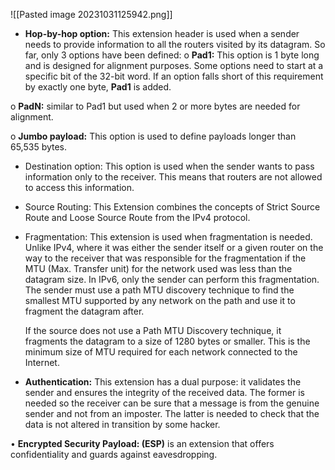 ![[Pasted image 20231031125942.png]]

* **Hop-by-hop option:** This extension header is used when a sender needs to provide information to all the routers visited by its datagram. 
So far, only 3 options have been defined:
o **Pad1:** This option is 1 byte long and is designed for alignment purposes. Some options need to start at a specific bit of the 32-bit word. If an option falls short of this requirement by exactly one byte, **Pad1** is added.

o **PadN:** similar to Pad1 but used when 2 or more bytes are needed for alignment.

o **Jumbo payload:** This option is used to define payloads longer than 65,535 bytes.

* Destination option: This option is used when the sender wants to pass information only to the receiver. This means that routers are not allowed to access this information.
* Source Routing: This Extension combines the concepts of Strict Source Route and Loose Source Route from the IPv4 protocol.
* Fragmentation: This extension is used when fragmentation is needed.
	Unlike IPv4, where it was either the sender itself or a given router on the way to the receiver that was responsible for the fragmentation if the MTU (Max. Transfer unit) for the network used was less than the datagram size. In IPv6, only the sender can perform this fragmentation. The sender must use a path MTU discovery technique to find the smallest MTU supported by any network on the path and use it to fragment the datagram after. 
	
	If the source does not use a Path MTU Discovery technique, it fragments the datagram to a size of 1280 bytes or smaller. This is the minimum size of MTU required for each network connected to the Internet.  

* **Authentication:** This extension has a dual purpose: it validates the sender and ensures the integrity of the received data. 
	The former is needed so the receiver can be sure that a message is from the genuine sender and not from an imposter. The latter is needed to check that the data is not altered in transition by some hacker. 
 
 • **Encrypted Security Payload: (ESP)** is an extension that offers confidentiality and guards against eavesdropping.